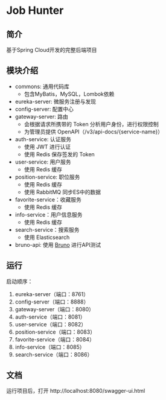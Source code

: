 # Job Hunter

## 简介

基于Spring Cloud开发的完整后端项目

## 模块介绍

- commons: 通用代码库
  - 包含MyBatis，MySQL，Lombok依赖
- eureka-server: 微服务注册与发现
- config-server: 配置中心
- gateway-server: 路由
  - 会根据请求所携带的 Token 分析用户身份，进行权限控制
  - 为管理员提供 OpenAPI（/v3/api-docs/{service-name}）
- auth-service: 认证服务
  - 使用 JWT 进行认证
  - 使用 Redis 保存签发的 Token
- user-service: 用户服务
  - 使用 Redis 缓存
- position-service: 职位服务
  - 使用 Redis 缓存
  - 使用 RabbitMQ 同步ES中的数据
- favorite-service：收藏服务
  - 使用 Redis 缓存
- info-service：用户信息服务
  - 使用 Redis 缓存
- search-service：搜索服务
  - 使用 Elasticsearch
- bruno-api: 使用 [Bruno](https://www.usebruno.com/) 进行API测试

## 运行

启动顺序：
1. eureka-server（端口：8761）
2. config-server（端口：8888）
3. gateway-server（端口：8080）
4. auth-service（端口：8081）
5. user-service（端口：8082）
6. position-service（端口：8083）
7. favorite-service（端口：8084）
8. info-service（端口：8085）
9. search-service（端口：8086）

## 文档

运行项目后，打开 http://localhost:8080/swagger-ui.html